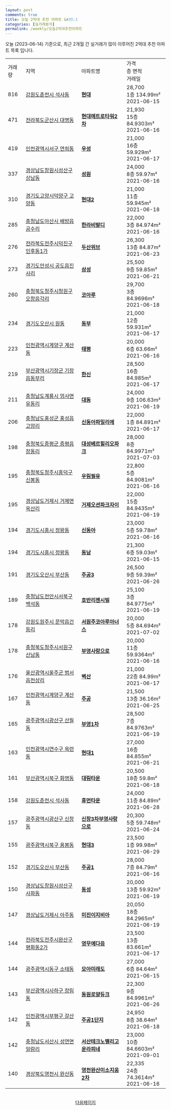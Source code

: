 ```yaml
---
layout: post
comments: true
title: 오늘 2억대 추천 아파트 &#35;1
categories: [실거래분석]
permalink: /weekly/오늘2억대추천아파트
---
```


오늘 (2023-06-14) 기준으로, 최근 2개월 간 실거래가 많이 이루어진 2억대 추천 아파트 목록 입니다.

<table class="sortable">
  <tr>
    <td>거래량</td>
    <td>지역</td>
    <td>아파트명</td>
    <td>가격<br>층 면적<br>거래일</td>
  </tr>

  <tr class="item">
    <td>816</td>
    <td><a href="/apt/강원도춘천시석사동">강원도춘천시 석사동</a></td>
    <td style="font-weight: bold;"><a href="/apt/강원도춘천시석사동현대">현대</a></td>
    <td>28,700<br>1층  134.99m²<br>2021-06-15</td>
  </tr>

  <tr class="item">
    <td>471</td>
    <td><a href="/apt/전라북도군산시대명동">전라북도군산시 대명동</a></td>
    <td style="font-weight: bold;"><a href="/apt/전라북도군산시대명동현대메트로타워2차">현대메트로타워2차</a></td>
    <td>21,930<br>15층  84.9303m²<br>2021-06-16</td>
  </tr>

  <tr class="item">
    <td>419</td>
    <td><a href="/apt/인천광역시서구연희동">인천광역시서구 연희동</a></td>
    <td style="font-weight: bold;"><a href="/apt/인천광역시서구연희동우성">우성</a></td>
    <td>21,000<br>16층  59.929m²<br>2021-06-17</td>
  </tr>

  <tr class="item">
    <td>337</td>
    <td><a href="/apt/경상남도창원시성산구상남동">경상남도창원시성산구 상남동</a></td>
    <td style="font-weight: bold;"><a href="/apt/경상남도창원시성산구상남동성원">성원</a></td>
    <td>24,000<br>8층  59.97m²<br>2021-06-16</td>
  </tr>

  <tr class="item">
    <td>310</td>
    <td><a href="/apt/경기도고양시덕양구고양동">경기도고양시덕양구 고양동</a></td>
    <td style="font-weight: bold;"><a href="/apt/경기도고양시덕양구고양동현대2">현대2</a></td>
    <td>21,000<br>11층  59.945m²<br>2021-06-18</td>
  </tr>

  <tr class="item">
    <td>285</td>
    <td><a href="/apt/충청남도아산시배방읍공수리">충청남도아산시 배방읍공수리</a></td>
    <td style="font-weight: bold;"><a href="/apt/충청남도아산시배방읍공수리한라비발디">한라비발디</a></td>
    <td>22,000<br>3층  84.974m²<br>2021-06-16</td>
  </tr>

  <tr class="item">
    <td>276</td>
    <td><a href="/apt/전라북도전주시덕진구인후동1가">전라북도전주시덕진구 인후동1가</a></td>
    <td style="font-weight: bold;"><a href="/apt/전라북도전주시덕진구인후동1가두산위브">두산위브</a></td>
    <td>26,300<br>13층  84.87m²<br>2021-06-23</td>
  </tr>

  <tr class="item">
    <td>273</td>
    <td><a href="/apt/경기도안성시공도읍진사리">경기도안성시 공도읍진사리</a></td>
    <td style="font-weight: bold;"><a href="/apt/경기도안성시공도읍진사리삼성">삼성</a></td>
    <td>25,500<br>9층  59.85m²<br>2021-06-21</td>
  </tr>

  <tr class="item">
    <td>260</td>
    <td><a href="/apt/충청북도청주시청원구오창읍각리">충청북도청주시청원구 오창읍각리</a></td>
    <td style="font-weight: bold;"><a href="/apt/충청북도청주시청원구오창읍각리코아루">코아루</a></td>
    <td>29,700<br>3층  84.9696m²<br>2021-06-18</td>
  </tr>

  <tr class="item">
    <td>234</td>
    <td><a href="/apt/경기도오산시원동">경기도오산시 원동</a></td>
    <td style="font-weight: bold;"><a href="/apt/경기도오산시원동동부">동부</a></td>
    <td>21,000<br>12층  59.931m²<br>2021-06-17</td>
  </tr>

  <tr class="item">
    <td>223</td>
    <td><a href="/apt/인천광역시계양구계산동">인천광역시계양구 계산동</a></td>
    <td style="font-weight: bold;"><a href="/apt/인천광역시계양구계산동태평">태평</a></td>
    <td>20,000<br>6층  63.66m²<br>2021-06-16</td>
  </tr>

  <tr class="item">
    <td>219</td>
    <td><a href="/apt/부산광역시기장군기장읍동부리">부산광역시기장군 기장읍동부리</a></td>
    <td style="font-weight: bold;"><a href="/apt/부산광역시기장군기장읍동부리한신">한신</a></td>
    <td>28,500<br>16층  84.985m²<br>2021-06-17</td>
  </tr>

  <tr class="item">
    <td>211</td>
    <td><a href="/apt/충청남도계룡시엄사면유동리">충청남도계룡시 엄사면유동리</a></td>
    <td style="font-weight: bold;"><a href="/apt/충청남도계룡시엄사면유동리대동">대동</a></td>
    <td>24,000<br>9층  106.63m²<br>2021-06-19</td>
  </tr>

  <tr class="item">
    <td>206</td>
    <td><a href="/apt/충청남도홍성군홍성읍고암리">충청남도홍성군 홍성읍고암리</a></td>
    <td style="font-weight: bold;"><a href="/apt/충청남도홍성군홍성읍고암리신동아파밀리에">신동아파밀리에</a></td>
    <td>22,000<br>1층  84.891m²<br>2021-06-17</td>
  </tr>

  <tr class="item">
    <td>198</td>
    <td><a href="/apt/충청북도증평군증평읍장동리">충청북도증평군 증평읍장동리</a></td>
    <td style="font-weight: bold;"><a href="/apt/충청북도증평군증평읍장동리대성베르힐리오파크">대성베르힐리오파크</a></td>
    <td>28,000<br>8층  84.9971m²<br>2021-07-03</td>
  </tr>

  <tr class="item">
    <td>195</td>
    <td><a href="/apt/충청북도청주시흥덕구신봉동">충청북도청주시흥덕구 신봉동</a></td>
    <td style="font-weight: bold;"><a href="/apt/충청북도청주시흥덕구신봉동우림필유">우림필유</a></td>
    <td>22,800<br>5층  84.9081m²<br>2021-06-16</td>
  </tr>

  <tr class="item">
    <td>195</td>
    <td><a href="/apt/경상남도거제시거제면옥산리">경상남도거제시 거제면옥산리</a></td>
    <td style="font-weight: bold;"><a href="/apt/경상남도거제시거제면옥산리거제오션파크자이">거제오션파크자이</a></td>
    <td>22,000<br>15층  84.9435m²<br>2021-06-19</td>
  </tr>

  <tr class="item">
    <td>194</td>
    <td><a href="/apt/경기도시흥시정왕동">경기도시흥시 정왕동</a></td>
    <td style="font-weight: bold;"><a href="/apt/경기도시흥시정왕동신동아">신동아</a></td>
    <td>23,000<br>5층  59.78m²<br>2021-06-16</td>
  </tr>

  <tr class="item">
    <td>194</td>
    <td><a href="/apt/경기도시흥시정왕동">경기도시흥시 정왕동</a></td>
    <td style="font-weight: bold;"><a href="/apt/경기도시흥시정왕동동남">동남</a></td>
    <td>21,300<br>6층  59.03m²<br>2021-06-15</td>
  </tr>

  <tr class="item">
    <td>191</td>
    <td><a href="/apt/경기도오산시부산동">경기도오산시 부산동</a></td>
    <td style="font-weight: bold;"><a href="/apt/경기도오산시부산동주공3">주공3</a></td>
    <td>26,500<br>9층  59.39m²<br>2021-06-26</td>
  </tr>

  <tr class="item">
    <td>189</td>
    <td><a href="/apt/충청남도천안시서북구백석동">충청남도천안시서북구 백석동</a></td>
    <td style="font-weight: bold;"><a href="/apt/충청남도천안시서북구백석동호반리젠시빌">호반리젠시빌</a></td>
    <td>25,100<br>3층  84.9775m²<br>2021-06-19</td>
  </tr>

  <tr class="item">
    <td>178</td>
    <td><a href="/apt/강원도원주시문막읍건등리">강원도원주시 문막읍건등리</a></td>
    <td style="font-weight: bold;"><a href="/apt/강원도원주시문막읍건등리서원주코아루아너스">서원주코아루아너스</a></td>
    <td>20,000<br>5층  84.694m²<br>2021-07-02</td>
  </tr>

  <tr class="item">
    <td>178</td>
    <td><a href="/apt/충청북도청주시서원구산남동">충청북도청주시서원구 산남동</a></td>
    <td style="font-weight: bold;"><a href="/apt/충청북도청주시서원구산남동부영사랑으로">부영사랑으로</a></td>
    <td>20,000<br>11층  59.9364m²<br>2021-06-16</td>
  </tr>

  <tr class="item">
    <td>176</td>
    <td><a href="/apt/울산광역시울주군범서읍천상리">울산광역시울주군 범서읍천상리</a></td>
    <td style="font-weight: bold;"><a href="/apt/울산광역시울주군범서읍천상리벽산">벽산</a></td>
    <td>21,000<br>22층  84.99m²<br>2021-06-17</td>
  </tr>

  <tr class="item">
    <td>167</td>
    <td><a href="/apt/인천광역시계양구계산동">인천광역시계양구 계산동</a></td>
    <td style="font-weight: bold;"><a href="/apt/인천광역시계양구계산동주공">주공</a></td>
    <td>21,500<br>13층  36.16m²<br>2021-06-25</td>
  </tr>

  <tr class="item">
    <td>165</td>
    <td><a href="/apt/광주광역시광산구산월동">광주광역시광산구 산월동</a></td>
    <td style="font-weight: bold;"><a href="/apt/광주광역시광산구산월동부영1차">부영1차</a></td>
    <td>28,500<br>7층  84.9763m²<br>2021-06-19</td>
  </tr>

  <tr class="item">
    <td>163</td>
    <td><a href="/apt/인천광역시연수구옥련동">인천광역시연수구 옥련동</a></td>
    <td style="font-weight: bold;"><a href="/apt/인천광역시연수구옥련동현대1">현대1</a></td>
    <td>27,000<br>16층  84.855m²<br>2021-06-21</td>
  </tr>

  <tr class="item">
    <td>161</td>
    <td><a href="/apt/부산광역시북구화명동">부산광역시북구 화명동</a></td>
    <td style="font-weight: bold;"><a href="/apt/부산광역시북구화명동대림타운">대림타운</a></td>
    <td>20,500<br>18층  59.8m²<br>2021-06-18</td>
  </tr>

  <tr class="item">
    <td>158</td>
    <td><a href="/apt/강원도춘천시석사동">강원도춘천시 석사동</a></td>
    <td style="font-weight: bold;"><a href="/apt/강원도춘천시석사동휴먼타운">휴먼타운</a></td>
    <td>24,000<br>11층  84.89m²<br>2021-06-28</td>
  </tr>

  <tr class="item">
    <td>157</td>
    <td><a href="/apt/광주광역시광산구신창동">광주광역시광산구 신창동</a></td>
    <td style="font-weight: bold;"><a href="/apt/광주광역시광산구신창동신창3차부영사랑으로">신창3차부영사랑으로</a></td>
    <td>20,300<br>5층  59.748m²<br>2021-06-24</td>
  </tr>

  <tr class="item">
    <td>155</td>
    <td><a href="/apt/광주광역시북구용봉동">광주광역시북구 용봉동</a></td>
    <td style="font-weight: bold;"><a href="/apt/광주광역시북구용봉동현대3">현대3</a></td>
    <td>23,500<br>1층  99.98m²<br>2021-06-29</td>
  </tr>

  <tr class="item">
    <td>152</td>
    <td><a href="/apt/경기도오산시부산동">경기도오산시 부산동</a></td>
    <td style="font-weight: bold;"><a href="/apt/경기도오산시부산동주공1">주공1</a></td>
    <td>28,000<br>7층  84.79m²<br>2021-06-16</td>
  </tr>

  <tr class="item">
    <td>150</td>
    <td><a href="/apt/경상남도창원시성산구사파동">경상남도창원시성산구 사파동</a></td>
    <td style="font-weight: bold;"><a href="/apt/경상남도창원시성산구사파동동성">동성</a></td>
    <td>20,000<br>13층  59.92m²<br>2021-06-19</td>
  </tr>

  <tr class="item">
    <td>147</td>
    <td><a href="/apt/경상남도거제시아주동">경상남도거제시 아주동</a></td>
    <td style="font-weight: bold;"><a href="/apt/경상남도거제시아주동미진이지비아">미진이지비아</a></td>
    <td>20,050<br>18층  84.2965m²<br>2021-06-19</td>
  </tr>

  <tr class="item">
    <td>144</td>
    <td><a href="/apt/전라북도전주시완산구평화동2가">전라북도전주시완산구 평화동2가</a></td>
    <td style="font-weight: bold;"><a href="/apt/전라북도전주시완산구평화동2가영무예다음">영무예다음</a></td>
    <td>23,500<br>13층  83.661m²<br>2021-06-17</td>
  </tr>

  <tr class="item">
    <td>144</td>
    <td><a href="/apt/광주광역시동구소태동">광주광역시동구 소태동</a></td>
    <td style="font-weight: bold;"><a href="/apt/광주광역시동구소태동모아미래도">모아미래도</a></td>
    <td>27,000<br>6층  84.64m²<br>2021-06-15</td>
  </tr>

  <tr class="item">
    <td>143</td>
    <td><a href="/apt/부산광역시사하구장림동">부산광역시사하구 장림동</a></td>
    <td style="font-weight: bold;"><a href="/apt/부산광역시사하구장림동동원로얄듀크">동원로얄듀크</a></td>
    <td>22,300<br>9층  84.9961m²<br>2021-06-26</td>
  </tr>

  <tr class="item">
    <td>142</td>
    <td><a href="/apt/인천광역시부평구갈산동">인천광역시부평구 갈산동</a></td>
    <td style="font-weight: bold;"><a href="/apt/인천광역시부평구갈산동주공1단지">주공1단지</a></td>
    <td>24,950<br>8층  38.64m²<br>2021-06-18</td>
  </tr>

  <tr class="item">
    <td>142</td>
    <td><a href="/apt/충청남도서산시성연면일람리">충청남도서산시 성연면일람리</a></td>
    <td style="font-weight: bold;"><a href="/apt/충청남도서산시성연면일람리서산테크노밸리고운라피네">서산테크노밸리고운라피네</a></td>
    <td>23,000<br>10층  84.6603m²<br>2021-09-01</td>
  </tr>

  <tr class="item">
    <td>140</td>
    <td><a href="/apt/경상북도영천시완산동">경상북도영천시 완산동</a></td>
    <td style="font-weight: bold;"><a href="/apt/경상북도영천시완산동영천완산미소지움2차">영천완산미소지움2차</a></td>
    <td>22,335<br>24층  74.3614m²<br>2021-06-16</td>
  </tr>

  <tr>
      <script async src="https://pagead2.googlesyndication.com/pagead/js/adsbygoogle.js?client=ca-pub-3485438051770037"
          crossorigin="anonymous"></script>
      <ins class="adsbygoogle"
          style="display:block"
          data-ad-format="fluid"
          data-ad-layout-key="-fb+5w+4e-db+86"
          data-ad-client="ca-pub-3485438051770037"
          data-ad-slot="1827090281"></ins>
      <script>
          (adsbygoogle = window.adsbygoogle || []).push({});
      </script>
  </tr>
    
</table>

<br>
<center><a href="/weekly/오늘2억대추천아파트2">다음페이지</a></center>
<br><br>
